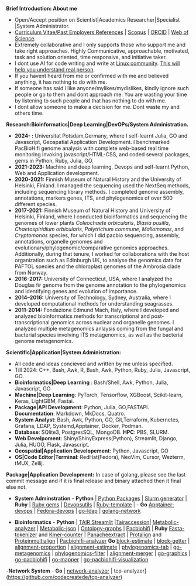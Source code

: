 **Brief Introduction: About me**

- Open/Accept position on Scientist|Academics Researcher|Specialist |System Administrator. 
- [Curriculum Vitae/Past Employers References](https://github.com/codecreatede/codecreatede/blob/main/Curriculum_Vitae_Gaurav_Sablok_2024.pdf) | [Scopus](https://www.scopus.com/authid/detail.uri?authorId=36633064300) | [ORCID](https://orcid.org/0000-0002-4157-9405) | [Web of Science](https://www.webofscience.com/wos/author/record/C-5940-2014). 
- Extremely collaborative and I only supports those who support me and take right approaches. Highly Communicative, approachable, motivated, task and solution oriented, time responsive, and initiative taker.
- I dont use AI for code writing and write at [Linux community](https://linuxcommunity.io/). [This will help you understand real person](https://drive.google.com/file/d/1pOfBWigcJAuQitLSdpxnD1YZ3hB6ZkU0/view?usp=sharing). 
-  If you havent heard from me or confirmed with me and believed anything, it has nothing to do with me.
- If someone has said i like anyone/mylikes/mydislikes, kindly ignore such people or go to them and dont approach me. You are wasting your time by listening to such people and that has nothing to do with me. 
- I dont allow someone to make a decision for me. Dont waste my and others time. 

**Research:Bioinformatics|Deep Learning|DevOPs/System Administration.**
- **2024- :** Universitat Potsdam,Germany, where I self-learnt Julia, GO and Javascript, Geospatial Application Development. I benchmarked PacBioHifi genome analysis with complete web-based real time monitoring invoking javascript/HTML-CSS, and coded several packages, gems in Python, Ruby, Julia, GO. 
- **2021-2023:** Machine and deep learning, Devops and self-learnt Python, Web and Application development. 
- **2020-2021:** Finnish Museum of Natural History and the University of Helsinki, Finland. I managed the sequencing used the NextSeq methods, including sequencing library methods. I completed genome assembly, annotations, markers genes, ITS, and phylogenomics of over 500 different species.
- **2017-2021:** Finnish Museum of Natural History and University of Helsinki, Finland, where I conducted bioinformatics and sequencing the genomes of lower plants *Coleochaete orbicularis*, *Blasia pusilla*, *Chaetospiridium orbicularis*, *Polytrichum commune*, *Mallomonas*, and *Cryptomonas* species, for which I did pacbio sequencing, assembly, annotations, organelle genomes and evolutionary/phylogenomic/comparative genomics approaches. Additionally, during that tenure, I worked for collaborations with the host organization such as Edinburgh UK, to analyse the genomics data for PAFTOL species and the chloroplast genomes of the Ambrosia clade from Norway.
- **2016-2017:** University of Connecticut, USA, where I analyzed the Douglas fir genome from the genome annotation to the phylogenomics and identifying genes and evolution of importance.
- **2014–2016:** University of Technology, Sydney, Australia, where I developed computational methods for understanding seagrasses.
- **2011-2014:** Fondazione Edmund Mach, Italy, where I developed and analyzed bioinformatics methods for transcriptional and post-transcriptional genomics across nuclear and organelle genomes. I analyzed multiple metagenomics anlaysis coming from the fungal and bacterial species involving ITS metagenomics, as well as the bacterial genome metagenomics.

**Scientific|Application|System Administration:** 
- All code and ideas concieved and written by me unless specified. 
- Till 2024: C++, Bash, Awk, R, Bash, Awk, Python, Ruby, Julia, Javascript, GO. 
- **Bioinformatics|Deep Learning** : Bash/Shell, Awk, Python, Julia, Javascript, GO 
- **Machine|Deep Learning**: PyTorch, Tensorflow, XGBoost, Scikit-learn, Keras, LightGBM, Fastai. 
- **Package|API Development**: Python, Julia, GO,FASTAPI. **Documentation**: Markdown, MkDocs, Quatro.
- **System Analyst**: Bash, Awk, Python, GO, Git,Terraform, Kubernetes, Grafana, LDAP, Systemd,Apptainer, Docker, Podman. 
- **Database**: SQlite3, PostgresSQL, MongoDB. **HPC**: PBS, SLURM.
- **Web Develpoment**: Shiny/ShinyExpress(Python), Streamlit, Django, Julia, HUGO, Flask, Javascript.
- **Geospatial|Application Developement**: Python, Javascript, GO
- **OS|Code Editor|Terminal**: RedHat(Fedora), NeoVim, Cursor, Wezterm, tMUX, Zellij.

**Package|Application Development:**  In case of golang, please see the last commit message and if it is final release and binary attached then it final else not. 

- **System Adminstration** - **Python** | [Python Packages](https://pypi.org/user/gauravcodepro/) |  [Slurm generator](https://github.com/codecreatede/universitat-potsdam-devops) | **Ruby** | [Ruby gems](https://rubygems.org/profiles/gauravcodepro) |  [Devopsutils](https://github.com/codecreatede/devops-system-profiler) | [Ruby-template](https://github.com/codecreatede/ruby-gem-create) | - **Go** [Apptainer-devops](https://github.com/codecreatede/golang-apptainer-devops) | [Fedora-devops](https://github.com/codecreatede/fedora-devops) | [go-ldap](https://github.com/codecreatede/golang-ldap) | [golang-network](https://github.com/codecreatede/go-network-devops-systemd)

- **Bioinformatics** - **Python** | [TAIR Streamlit](https://githb.com/arabidopsis-genome-analyzer) |[Tairaccession](https://github.com/codecreatede/tairaccession)| [Metabolic-analyzer](https://github.com/codecreatede/BIGG-metabolic-analyzer-API) | [Metabolic-json](https://github.com/codecreatede/metabolic-json) | [Ontology-graphs](https://github.com/codecreatede/ontology-graphs) | [Pacbiohifi](https://github.com/codecreatede/pacbiohifi-desktop) | **Ruby** [Fasta-tokenizer](https://github.com/codecreatede/pacbiohifi-motif-scanner) and [Kmer-counter](https://github.com/codecreatede/kmer-count) | [Panacheextract](https://rubygems.org/gems/panacheextract) | [Protalign](https://github.com/codecreate/proteinalignment-annotation-gem) and [Proteinmultialign](https://github.com/codecreatede/protein-multialign-gem) | [Pacbiohifi-analyzer](https://github.com/codecreatede/pacbiohifi-analyzer) **Go** [block-estimate](https://github.com/codecreatede/go-alignment-block-estimate) | [block-getter](https://github.com/codecreatede/go-alignment-block-getter) | [alignment-proportion](https://github.com/codecreatede/go-alignment-proportion) | [alignment-estimate](https://github.com/codecreatede/go-alignment-estimate) | [phylogenomics-tab](https://github.com/codecreatede/go-phyloegenomics-tab) | [go-metagenomics](https://github.com/codecreatede/go-metagenome-placer) | [phylogenomics-filter](https://github.com/codecreatede/go-phylogenomics-filter) | [alignment-merger](https://github.com/codecreatede/go-alignment-merger) | [go-graphics](https://github.com/codecreatede/go-graphics) | [go-pacbiohifi](https://github.com/codecreatede/go-pacbiohifi) | [go-mapper](https://github.com/codecreatede/go-mapper-diamond) | [go-pacbiohifi-visualization](https://github.com/codecreatede/go-pacbiohifi-visualization)

-**Network System** - **Go** | [network-analyzer](https://github.com/codecreatede/go-network-analyzer) | tcp-analyzer](https://github.com/codecreatede/tcp-analyzer)

